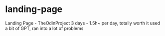 # landing-page
Landing Page - TheOdinProject 
3 days - 1.5h~ per day, totally worth it
used a bit of GPT, ran into a lot of problems 

